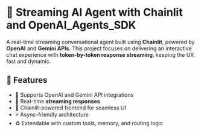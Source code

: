 # 🔄 Streaming AI Agent with Chainlit and OpenAI_Agents_SDK

A real-time streaming conversational agent built using **Chainlit**, powered by **OpenAI** and **Gemini APIs**. This project focuses on delivering an interactive chat experience with **token-by-token response streaming**, keeping the UX fast and dynamic.


## 🚀 Features

- 🧠 Supports OpenAI and Gemini API integrations
- 🔄 Real-time **streaming responses**
- 💬 Chainlit-powered frontend for seamless UI
- ⚡ Async-friendly architecture
- ♻️ Extendable with custom tools, memory, and routing logic

